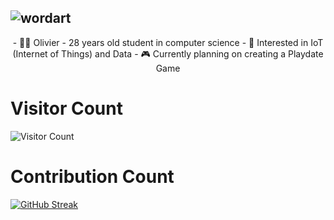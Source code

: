 ![wordart](https://github.com/mrvolive/mrvolive/assets/144356778/82d0dd61-ceb9-4272-8a10-47c9ebf273f5)
---
<p align=center>
- 👨‍🎓 Olivier - 28 years old student in computer science
- 🐼 Interested in IoT (Internet of Things) and Data
- 🎮 Currently planning on creating a Playdate Game
</p>

# Visitor Count
![Visitor Count](https://profile-counter.glitch.me/mrvolive/count.svg)
# Contribution Count
[![GitHub Streak](https://streak-stats.demolab.com/?user=mrvolive)](https://git.io/streak-stats)
